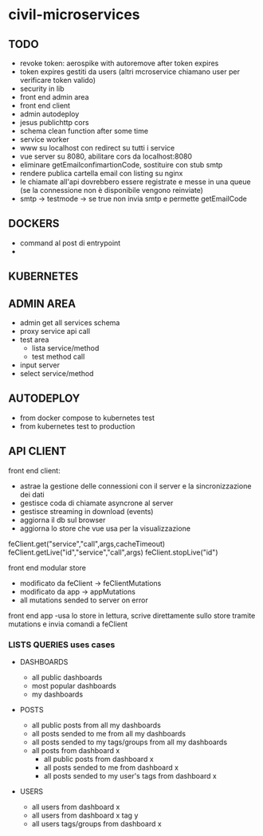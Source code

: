 # civil-microservices

## TODO
- revoke token: aerospike with autoremove after token expires
- token expires gestiti da users (altri mcroservice chiamano user per verificare token valido)
- security in lib
- front end admin area
- front end client
- admin autodeploy
- jesus publichttp cors
- schema clean function after some time
- service worker
- www su localhost con redirect su tutti i service
- vue server su 8080, abilitare cors da localhost:8080
- eliminare getEmailconfimartionCode, sostituire con stub smtp
- rendere publica cartella email con listing su nginx
- le chiamate all'api dovrebbero essere registrate e messe in una queue (se la connessione non è disponibile vengono reinviate)
- smtp -> testmode -> se true non invia smtp e permette getEmailCode
## DOCKERS
- command al post di entrypoint
-
## KUBERNETES

## ADMIN AREA
- admin get all services schema
- proxy service api call
- test area
  - lista service/method
  - test method call
- input server
- select service/method

## AUTODEPLOY
- from docker compose to kubernetes test
- from kubernetes test to production

## API CLIENT
front end client:
- astrae la gestione delle connessioni con il server e la sincronizzazione dei dati
- gestisce coda di chiamate asyncrone al server
- gestisce streaming in download (events)
- aggiorna il db sul browser
- aggiorna lo store che vue usa per la visualizzazione

feClient.get("service","call",args,cacheTimeout)
feClient.getLive("id","service","call",args)
feClient.stopLive("id")

front end modular store
  - modificato da feClient -> feClientMutations
  - modificato da app -> appMutations
  - all mutations sended to server on error

front end app
  -usa lo store in lettura, scrive direttamente sullo store tramite mutations e invia comandi a feClient


### LISTS QUERIES uses cases
- DASHBOARDS
  - all public dashboards
  - most popular dashboards
  - my dashboards

- POSTS
  - all public posts from all my dashboards
  - all posts sended to me from all my dashboards
  - all posts sended to my tags/groups from all my dashboards
  - all posts from dashboard x
    - all public posts from dashboard x
    - all posts sended to me from dashboard x
    - all posts sended to my user's tags from dashboard x

- USERS
  - all users from dashboard x
  - all users from dashboard x tag y
  - all users tags/groups from dashboard x
